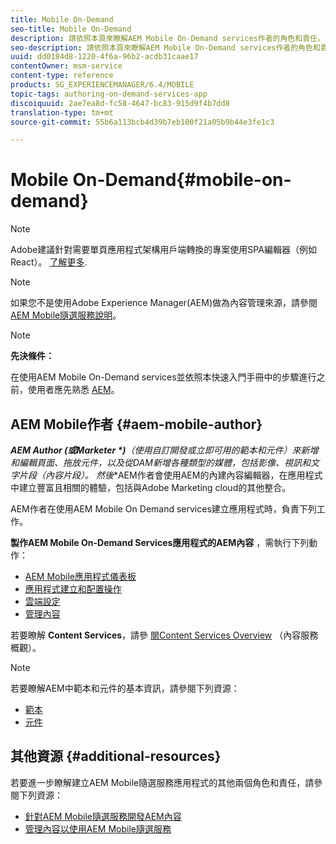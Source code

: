 ```yaml
---
title: Mobile On-Demand
seo-title: Mobile On-Demand
description: 請依照本頁來瞭解AEM Mobile On-Demand services作者的角色和責任。
seo-description: 請依照本頁來瞭解AEM Mobile On-Demand services作者的角色和責任。
uuid: dd0184d8-1220-4f6a-96b2-acdb31caae17
contentOwner: msm-service
content-type: reference
products: SG_EXPERIENCEMANAGER/6.4/MOBILE
topic-tags: authoring-on-demand-services-app
discoiquuid: 2ae7ea8d-fc58-4647-bc83-915d9f4b7dd8
translation-type: tm+mt
source-git-commit: 55b6a113bcb4d39b7eb100f21a05b9b44e3fe1c3

---
```



# Mobile On-Demand{#mobile-on-demand}

>[!NOTE]
>
>Adobe建議針對需要單頁應用程式架構用戶端轉換的專案使用SPA編輯器（例如React）。 [了解更多](/help/sites-developing/spa-overview.md).

>[!NOTE]
>
>如果您不是使用Adobe Experience Manager(AEM)做為內容管理來源，請參閱 [AEM Mobile隨選服務說明](https://helpx.adobe.com/digital-publishing-solution/topics.html)。

>[!NOTE]
>
>**先決條件：**
>
>在使用AEM Mobile On-Demand services並依照本快速入門手冊中的步驟進行之前，使用者應先熟悉 [AEM](/help/sites-deploying/deploy.md)。

## AEM Mobile作者 {#aem-mobile-author}

***AEM Author *(或*Marketer *)**（使用自訂開發或立即可用的範本和元件）來新增和編輯頁面、拖放元件，以及從DAM新增各種類型的媒體，包括影像、視訊和文字片段（內容片段）。 然後**AEM作者會使用AEM的內建內容編輯器，在應用程式中建立豐富且相關的體驗，包括與Adobe Marketing cloud的其他整合。

AEM作者在使用AEM Mobile On Demand services建立應用程式時，負責下列工作。

**製作AEM Mobile On-Demand Services應用程式的AEM內容** ，需執行下列動作：

* [AEM Mobile應用程式儀表板](/help/mobile/mobile-apps-ondemand-application-dashboard.md)
* [應用程式建立和配置操作](/help/mobile/mobile-apps-ondemand-application-create-configure-action.md)
* [雲端設定](/help/mobile/mobile-on-demand-associating-an-on-demand-app-to-cloud-configuration.md)
* [管理內容](/help/mobile/mobile-apps-ondemand-manage-content-ondemand.md)

若要瞭解 **Content Services**，請參 [閱Content Services Overview](/help/mobile/develop-content-as-a-service.md) （內容服務概觀）。

>[!NOTE]
>
>若要瞭解AEM中範本和元件的基本資訊，請參閱下列資源：
>
>* [範本](/help/sites-developing/templates.md)
>* [元件](/help/sites-developing/components.md)
>



## 其他資源 {#additional-resources}

若要進一步瞭解建立AEM Mobile隨選服務應用程式的其他兩個角色和責任，請參閱下列資源：

* [針對AEM Mobile隨選服務開發AEM內容](/help/mobile/aem-mobile-on-demand.md)
* [管理內容以使用AEM Mobile隨選服務](/help/mobile/aem-mobile.md)

